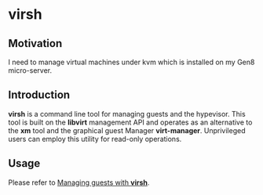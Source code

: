 # virsh

## Motivation

I need to manage virtual machines under kvm which is installed on my Gen8 micro-server.

## Introduction

**virsh** is a command line tool for managing guests and the hypevisor. This tool is built on the **libvirt** management API and operates as an alternative to the **xm** tool and the graphical guest Manager **virt-manager**. Unprivileged users can employ this utility for read-only operations.

## Usage

Please refer to [Managing guests with **virsh**](https://www.centos.org/docs/5/html/5.2/Virtualization/chap-Virtualization-Managing_guests_with_virsh.html).
